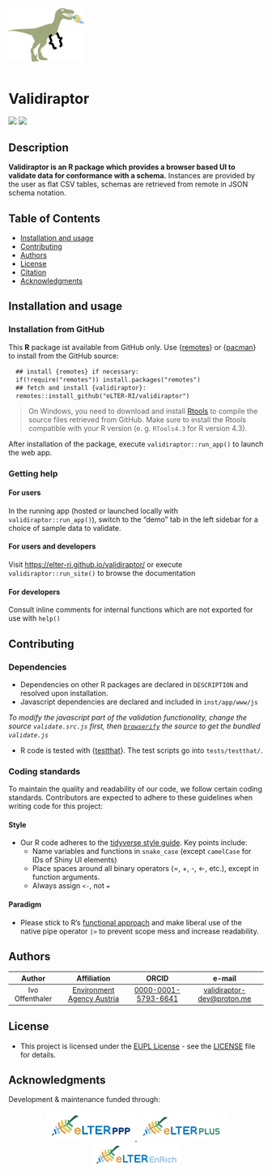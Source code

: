 
<img src='man/figures/validiraptor.svg' width = '150px' style = 'display:block; margin-top:5em; clear:both !important' />

<br/>

# Validiraptor

![](https://img.shields.io/badge/license-EUPL--1.2-blue)
![](https://img.shields.io/badge/R-v4.3.3-blue)

## Description

**Validiraptor is an R package which provides a browser based UI to
validate data for conformance with a schema.** Instances are provided by
the user as flat CSV tables, schemas are retrieved from remote in JSON
schema notation.

## Table of Contents

- [Installation and usage](#installation-and-usage)
  <!---   [Data standards](#data-standards)
  -   [File naming nomenclature](#file-naming-nomenclature)
  -   [Reproducibility](#reproducibility)
  -->
- [Contributing](#contributing)
- [Authors](#authors)
- [License](#license)
- [Citation](#citation)
- [Acknowledgments](#acknowledgments)

## Installation and usage

### Installation from GitHub

This **R** package ist available from GitHub only. Use
{[remotes](https://cran.r-project.org/web/packages/remotes/index.html)}
or {[pacman](https://cran.r-project.org/web/packages/pacman/index.html)}
to install from the GitHub source:

      ## install {remotes} if necessary:
      if(!require("remotes")) install.packages("remotes")
      ## fetch and install {validiraptor}:
      remotes::install_github("eLTER-RI/validiraptor")

> On Windows, you need to download and install
> [Rtools](https://cran.r-project.org/bin/windows/Rtools/rtools43/rtools.html)
> to compile the source files retrieved from GitHub. Make sure to
> install the Rtools compatible with your R version (e. g. `RTools4.3`
> for R version 4.3).

After installation of the package, execute `validiraptor::run_app()` to
launch the web app.

### Getting help

#### For users

In the running app (hosted or launched locally with
`validiraptor::run_app()`), switch to the “demo” tab in the left sidebar
for a choice of sample data to validate.

#### For users and developers

Visit <https://elter-ri.github.io/validiraptor/> or execute
`validiraptor::run_site()` to browse the documentation

#### For developers

Consult inline comments for internal functions which are not exported
for use with `help()`

## Contributing

### Dependencies

- Dependencies on other R packages are declared in `DESCRIPTION` and
  resolved upon installation.
- Javascript dependencies are declared and included in `inst/app/www/js`

*To modify the javascript part of the validation functionality, change
the source `validate.src.js` first, then
[`browserify`](https://www.npmjs.com/package/browserify) the source to
get the bundled `validate.js`*

- R code is tested with {[testthat](https://testthat.r-lib.org/)}. The
  test scripts go into `tests/testthat/`.

### Coding standards

To maintain the quality and readability of our code, we follow certain
coding standards. Contributors are expected to adhere to these
guidelines when writing code for this project:

#### Style

- Our R code adheres to the [tidyverse style
  guide](https://style.tidyverse.org/). Key points include:
  - Name variables and functions in `snake_case` (except `camelCase` for
    IDs of Shiny UI elements)
  - Place spaces around all binary operators (=, +, -, \<-, etc.),
    except in function arguments.
  - Always assign `<-`, not `=`

#### Paradigm

- Please stick to R’s [functional
  approach](https://adv-r.hadley.nz/fp.html) and make liberal use of the
  native pipe operator `|>` to prevent scope mess and increase
  readability.

<!-- general advice for contributors, include in README ?
&#10;### Tools for enforcing style
&#10;-   R packages to support styling (and other code checks) are
    [`lintr`](https://lintr.r-lib.org/) or
    [`styler`](https://styler.r-lib.org/). RStudio and other
    popular code editors also offer R-specific linting modes/plugins.
&#10;## Data standards
&#10;This project adheres to eLTER data standards. Please ensure all data
complies with these standards (*e. g. by using this package*)
    and is deposited appropriately in
[Zenodo](https://zenodo.org/communities/elter) or
[B2SHARE](https://b2share.eudat.eu/communities/LTER) repositories as per
eLTER community guidelines.
&#10;
&#10;## File naming nomenclature
&#10;To ensure clarity and ease of access for all contributors, please adhere
to the following file naming conventions:
&#10;-   Use descriptive names that reflect the content or purpose of the
    file.
-   Use underscores (\_) to separate different elements of R source file names
    (`awesome_function.R`) as well as to denote spaces within
    an element (`my_important_dataframe`)
-   Keep file names concise, avoiding unnecessary abbreviations while
    maintaining sufficient detail. 
    [Here's how to name R source files](https://r-pkgs.org/code.html#sec-code-organising)
&#10;
## Reproducibility
&#10;Ensure the reproducibility of your work by:
&#10;-   Providing detailed descriptions of methods and protocols in the
    documentation.
-   Including version-controlled source code for all scripts and
    analysis workflows.
-   Specifying versions and sources of external libraries and tools
    used.
-   Sharing raw data and processed results in accessible, referenced
    data repositories with clear metadata.
-   Documenting any deviations from the expected protocols.
&#10;## Contributing
&#10;The repository should have clear instructions on how to contribute to
the project. This should include different files with clear
instructions. To do so, add a folder named `.github` on the project
root. In this folder you should add the following files:
&#10;-   `CONTRIBUTING.md`
-   `CODE_OF_CONDUCT.md`
-   `PULL_REQUEST_TEMPLATE.md`
-   `ISSUE_TEMPLATE.md`
-   `BUG_REPORT.md`
-   `FEATURE_REQUEST.md`
&#10;
end general dev advice  -->

## Authors

|     Author      |                       Affiliation                       |                            ORCID                             |            e-mail            |
|:---------------:|:-------------------------------------------------------:|:------------------------------------------------------------:|:----------------------------:|
| Ivo Offenthaler | [Environment Agency Austria](https://ror.org/013vyke20) | [0000-0001-5793-6641](https://orcid.org/0000-0001-5793-6641) | <validiraptor-dev@proton.me> |

## License

- This project is licensed under the [EUPL License](https://eupl.eu/) -
  see the [LICENSE](LICENSE) file for details.

## Acknowledgments

Development & maintenance funded through:

<p align="center">
<a href="https://elter-ri.eu/elter-ppp">
<img src="man/figures/eLTER-IMAGE-PPP_logo-v01.svg" alt="eLTER PLUS Logo" width="175" height="auto"/>
</a> <a href="https://elter-ri.eu/elter-plus">
<img src="man/figures/eLTER-IMAGE-PLUS_logo-v01.svg" width="175" height="auto"/>
</a> <a href="https://elter-ri.eu/elter-enrich">
<img src="man/figures/eLTER-IMAGE-EnRich_logo-v01.svg" alt="eLTER EnRich Logo" width="175" height="auto"/>
</a>
</p>
